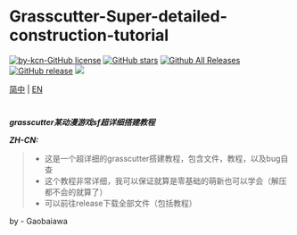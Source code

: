 # Grasscutter-Super-detailed-construction-tutorial

[![by-kcn-GitHub license](https://img.shields.io/github/license/Gaobaiawa/Grasscutter-Super-detailed-construction-tutorial)](https://github.com/Gaobaiawa/Grasscutter-Super-detailed-construction-tutorial/blob/main/LICENSE) 
 [![GitHub stars](https://img.shields.io/github/stars/Gaobaiawa/Grasscutter-Super-detailed-construction-tutorial)](https://github.com/Gaobaiawa/Grasscutter-Super-detailed-construction-tutorial/stargazers) 
 [![Github All Releases](https://img.shields.io/github/downloads/Gaobaiawa/Grasscutter-Super-detailed-construction-tutorial/total.svg)](https://github.com/Gaobaiawa/Grasscutter-Super-detailed-construction-tutorial/releases) 
 [![GitHub release](https://img.shields.io/github/v/release/Gaobaiawa/Grasscutter-Super-detailed-construction-tutorial)](https://github.com/Gaobaiawa/Grasscutter-Super-detailed-construction-tutorial/releases/latest)
    <a href="https://github.com/Gaobaiawa/Grasscutter-Super-detailed-construction-tutorial/network/members"><img src="https://img.shields.io/github/forks/Gaobaiawa/Grasscutter-Super-detailed-construction-tutorial.svg?color=blue&logo=github"></a>

[简中](README.md) | [EN](README_en-US..md)
# 
**_grasscutter某动漫游戏sf超详细搭建教程_**

**_ZH-CN:_**
> - 这是一个超详细的grasscutter搭建教程，包含文件，教程，以及bug自查
> - 这个教程非常详细，我可以保证就算是零基础的萌新也可以学会（解压都不会的就算了）
> - 可以前往release下载全部文件（包括教程）

by - Gaobaiawa
